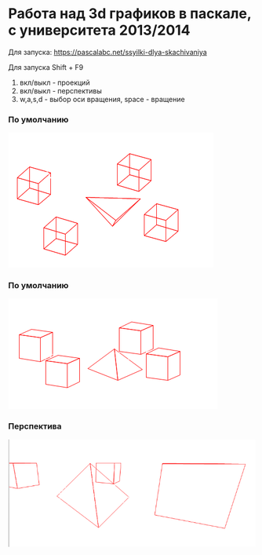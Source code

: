 # Работа над 3d графиков в паскале, с университета 2013/2014

Для запуска: https://pascalabc.net/ssyilki-dlya-skachivaniya

Для запуска Shift + F9

1. вкл/выкл - проекций
2. вкл/выкл - перспективы
3. w,a,s,d - выбор оси вращения, space - вращение

### По умолчанию
![img.png](https://github.com/dimajolkin/pascal-simple-3d/blob/main/images/img.png)

### По умолчанию
![img_1.png](https://github.com/dimajolkin/pascal-simple-3d/blob/main/images/img_1.png)

### Перспектива
![img_2.png](https://github.com/dimajolkin/pascal-simple-3d/blob/main/images/img_2.png)

